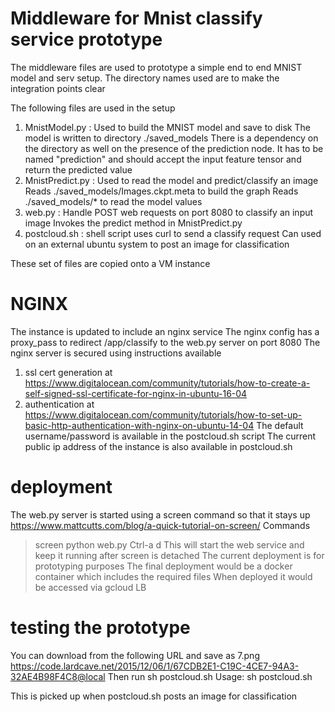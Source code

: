 # Middleware for Mnist classify service prototype

The middleware files are used to prototype a simple end to end MNIST model and serv setup. The directory names used are to make the integration points clear

The following files are used in the setup
1. MnistModel.py : Used to build the MNIST model and save to disk
   The model is written to directory ./saved_models
   There is a dependency on the directory as well on the presence of the prediction node. It has to be named "prediction" and should accept the input feature tensor and return the predicted value 
2. MnistPredict.py : Used to read the model and predict/classify an image
   Reads ./saved_models/Images.ckpt.meta to build the graph
   Reads ./saved_models/* to read the model values 
3. web.py : Handle POST web requests on port 8080 to classify an input image
   Invokes the predict method in MnistPredict.py
4. postcloud.sh : shell script uses curl to send a classify request 
   Can used on an external ubuntu system to post an image for classification

These set of files are copied onto a VM instance
# NGINX
The instance is updated to include an nginx service
The nginx config has a proxy_pass to redirect /app/classify to the web.py server on port 8080
The nginx server is secured using instructions available 
1. ssl cert generation at https://www.digitalocean.com/community/tutorials/how-to-create-a-self-signed-ssl-certificate-for-nginx-in-ubuntu-16-04
2. authentication at https://www.digitalocean.com/community/tutorials/how-to-set-up-basic-http-authentication-with-nginx-on-ubuntu-14-04
The default username/password is available in the postcloud.sh script
The current public ip address of the instance is also available in postcloud.sh

# deployment
The web.py server is started using a screen command so that it stays up
https://www.mattcutts.com/blog/a-quick-tutorial-on-screen/
Commands
>screen 
>python web.py
>Ctrl-a d
This will start the web service and keep it running after screen is detached
The current deployment is for prototyping purposes
The final deployment would be a docker container which includes the required files
When deployed it would be accessed via gcloud LB

# testing the prototype
You can download from the following URL and save as 7.png
https://code.lardcave.net/2015/12/06/1/67CDB2E1-C19C-4CE7-94A3-32AE4B98F4C8@local
Then run sh postcloud.sh 
Usage: sh postcloud.sh <user> <password> <serverip> <pngfile>


This is picked up when postcloud.sh posts an image for classification
